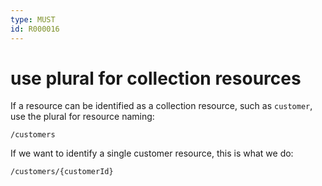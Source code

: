 ```yaml
---
type: MUST
id: R000016
---
```


# use plural for collection resources

If a resource can be identified as a collection resource, such as `customer`, use the plural for resource naming:

`/customers`

If we want to identify a single customer resource, this is what we do:

`/customers/{customerId}`